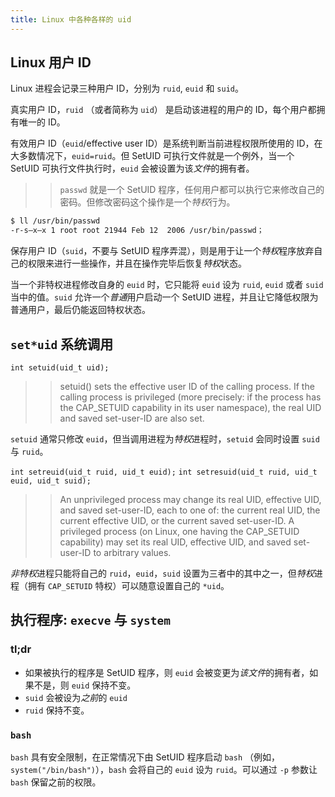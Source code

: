 ```yaml
---
title: Linux 中各种各样的 uid
---
```


## Linux 用户 ID

Linux 进程会记录三种用户 ID，分别为 `ruid`, `euid` 和 `suid`。

真实用户 ID，`ruid` （或者简称为 `uid`） 是启动该进程的用户的 ID，每个用户都拥有唯一的 ID。

有效用户 ID（`euid`/effective user ID）是系统判断当前进程权限所使用的 ID，在大多数情况下，`euid=ruid`。但 SetUID 可执行文件就是一个例外，当一个 SetUID 可执行文件执行时，`euid` 会被设置为该*文件*的拥有者。


>> `passwd` 就是一个 SetUID 程序，任何用户都可以执行它来修改自己的密码。但修改密码这个操作是一个*特权*行为。

```bash
$ ll /usr/bin/passwd
-r-s–x–x 1 root root 21944 Feb 12  2006 /usr/bin/passwd；
```

保存用户 ID（`suid`，不要与 SetUID 程序弄混），则是用于让一个*特权*程序放弃自己的权限来进行一些操作，并且在操作完毕后恢复*特权*状态。

当一个非特权进程修改自身的 `euid` 时，它只能将 `euid` 设为 `ruid`, `euid` 或者 `suid` 当中的值。`suid` 允许一个*普通*用户启动一个 SetUID 进程，并且让它降低权限为普通用户，最后仍能返回特权状态。

## `set*uid` 系统调用

`int setuid(uid_t uid);`
>> setuid() sets the effective user ID of the calling process. If the calling process is privileged (more precisely: if the process has the CAP_SETUID capability in its user namespace), the real UID and saved set-user-ID are also set.

`setuid` 通常只修改 `euid`，但当调用进程为*特权*进程时，`setuid` 会同时设置 `suid` 与 `ruid`。

`int setreuid(uid_t ruid, uid_t euid);`
`int setresuid(uid_t ruid, uid_t euid, uid_t suid);`
>> An unprivileged process may change its real UID, effective UID, and saved set-user-ID, each to one of: the current real UID, the current effective UID, or the current saved set-user-ID.
>> A privileged process (on Linux, one having the CAP_SETUID capability) may set its real UID, effective UID, and saved set- user-ID to arbitrary values.

*非特权*进程只能将自己的 `ruid`，`euid`，`suid` 设置为三者中的其中之一，但*特权*进程（拥有 `CAP_SETUID` 特权）可以随意设置自己的 `*uid`。

## 执行程序: `execve` 与 `system`

### tl;dr
- 如果被执行的程序是 SetUID 程序，则 `euid` 会被变更为*该文件*的拥有者，如果不是，则 `euid` 保持不变。
- `suid` 会被设为*之前*的 `euid`
- `ruid` 保持不变。

### `bash`
`bash` 具有安全限制，在正常情况下由 SetUID 程序启动 `bash` （例如，`system("/bin/bash")`），`bash` 会将自己的 `euid` 设为 `ruid`。可以通过 `-p` 参数让 `bash` 保留之前的权限。